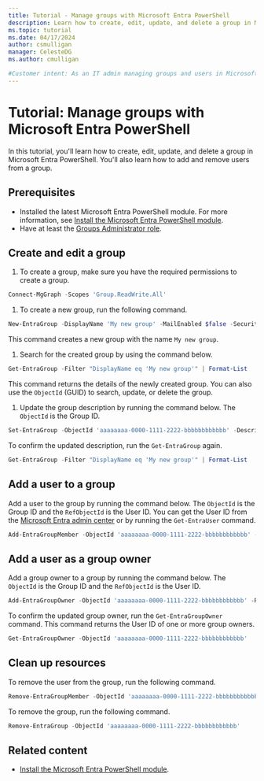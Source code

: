 ```yaml
---
title: Tutorial - Manage groups with Microsoft Entra PowerShell
description: Learn how to create, edit, update, and delete a group in Microsoft Entra PowerShell.
ms.topic: tutorial
ms.date: 04/17/2024
author: csmulligan
manager: CelesteDG
ms.author: cmulligan

#Customer intent: As an IT admin managing groups and users in Microsoft Entra ID, I want to learn hot to create, edit and update a group in Microsoft Entra PowerShell so that I can automate group management tasks.
---
```


# Tutorial: Manage groups with Microsoft Entra PowerShell

In this tutorial, you'll learn how to create, edit, update, and delete a group in Microsoft Entra PowerShell. You'll also learn how to add and remove users from a group.

## Prerequisites

 - Installed the latest Microsoft Entra PowerShell module. For more information, see [Install the Microsoft Entra PowerShell module](installation.md).
 - Have at least the [Groups Administrator role](/entra/identity/role-based-access-control/permissions-reference#groups-administrator).

## Create and edit a group

1. To create a group, make sure you have the required permissions to create a group.

```powershell
Connect-MgGraph -Scopes 'Group.ReadWrite.All' 
```

1. To create a new group, run the following command.

```powershell
New-EntraGroup -DisplayName 'My new group' -MailEnabled $false -SecurityEnabled $true -MailNickName 'NotSet'
```

This command creates a new group with the name `My new group`.

1. Search for the created group by using the command below.

```powershell
Get-EntraGroup -Filter "DisplayName eq 'My new group'" | Format-List
```

This command returns the details of the newly created group. You can also use the `ObjectId` (GUID) to search, update, or delete the group.

1. Update the group description by running the command below. The `ObjectId` is the Group ID.

```powershell
Set-EntraGroup -ObjectId 'aaaaaaaa-0000-1111-2222-bbbbbbbbbbbb' -Description 'This is my new updated group details' 
```

To confirm the updated description, run the `Get-EntraGroup` again.

```powershell
Get-EntraGroup -Filter "DisplayName eq 'My new group'" | Format-List 
```

## Add a user to a group

Add a user to the group by running the command below. The `ObjectId` is the Group ID and the `RefObjectId` is the User ID. You can get the User ID from the [Microsoft Entra admin center](https://entra.microsoft.com/) or by running the `Get-EntraUser` command.

```powershell
Add-EntraGroupMember -ObjectId 'aaaaaaaa-0000-1111-2222-bbbbbbbbbbbb' -RefObjectId 'bbbbbbbb-1111-2222-3333-cccccccccccc' 
```

## Add a user as a group owner

Add a group owner to a group by running the command below. The `ObjectId` is the Group ID and the `RefObjectId` is the User ID. 

```powershell
Add-EntraGroupOwner -ObjectId 'aaaaaaaa-0000-1111-2222-bbbbbbbbbbbb' -RefObjectId 'bbbbbbbb-1111-2222-3333-cccccccccccc'
```

To confirm the updated group owner, run the `Get-EntraGroupOwner` command. This command returns the User ID of one or more group owners.

```powershell
Get-EntraGroupOwner -ObjectId 'aaaaaaaa-0000-1111-2222-bbbbbbbbbbbb'
```

## Clean up resources

To remove the user from the group, run the following command.

```powershell
Remove-EntraGroupMember -ObjectId 'aaaaaaaa-0000-1111-2222-bbbbbbbbbbbb' -MemberId 'cccccccc-2222-3333-4444-dddddddddddd'
```

To remove the group, run the following command.

```powershell
Remove-EntraGroup -ObjectId 'aaaaaaaa-0000-1111-2222-bbbbbbbbbbbb'
```

## Related content

- [Install the Microsoft Entra PowerShell module](installation.md).